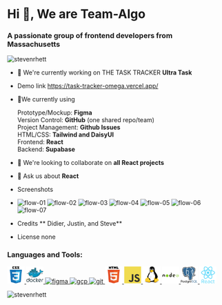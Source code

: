 <h1 class="center">Hi 👋, We are Team-Algo</h1>
<h3 class="center">A passionate group of frontend developers from Massachusetts</h3>

<p class="left"> <img src="https://komarev.com/ghpvc/?username=stevenrhett&label=Profile%20views&color=0e75b6&style=flat" alt="stevenrhett" /> </p>

- 🔭 We're currently working on THE TASK TRACKER  **Ultra Task**

- Demo link https://task-tracker-omega.vercel.app/

- 🌱We currently using 

   Prototype/Mockup: **Figma**<br>
   Version Control: **GitHub** (one shared repo/team)<br>
   Project Management: **Github Issues**<br>
   HTML/CSS: **Tailwind and DaisyUI**<br>
   Frontend: **React**<br>
   Backend: **Supabase**<br>

- 👯 We're looking to collaborate on **all React projects**

- 💬 Ask us about **React**

- Screenshots
- ![flow-01](https://user-images.githubusercontent.com/79732886/224586882-41510b36-c9b9-46f1-b4a3-80649658a02f.png)
![flow-02](https://user-images.githubusercontent.com/79732886/224587074-5c524221-97d2-4211-a339-2f0aa8ddf2d2.png)
![flow-03](https://user-images.githubusercontent.com/79732886/224587158-33a1c32a-1623-46d1-819c-4547559ce55b.png)
![flow-04](https://user-images.githubusercontent.com/79732886/224587159-85e3d859-ed60-4e89-a5da-c6fba6845308.png)
![flow-05](https://user-images.githubusercontent.com/79732886/224587160-cc8c61b0-8db2-4410-b99e-d6e539c9ceb9.png)
![flow-06](https://user-images.githubusercontent.com/79732886/224587163-3342b941-8dfa-429a-abbf-88b958bebb15.png)
![flow-07](https://user-images.githubusercontent.com/79732886/224587164-dbb3af52-a87d-438e-b365-4a38186624fc.png)


- Credits ** Didier, Justin, and Steve**

- License none

<h3 class="left"></h3>
<p class="left">
</p>

<h3 class="left">Languages and Tools:</h3>
<p class="left"><a href="https://www.w3schools.com/css/" target="_blank" rel="noreferrer"> <img src="https://raw.githubusercontent.com/devicons/devicon/master/icons/css3/css3-original-wordmark.svg" alt="css3" width="40" height="40"/> </a> <a href="https://www.docker.com/" target="_blank" rel="noreferrer"> <img src="https://raw.githubusercontent.com/devicons/devicon/master/icons/docker/docker-original-wordmark.svg" alt="docker" width="40" height="40"/> </a> <a href="https://www.figma.com/" target="_blank" rel="noreferrer"> <img src="https://www.vectorlogo.zone/logos/figma/figma-icon.svg" alt="figma" width="40" height="40"/> </a> <a href="https://cloud.google.com" target="_blank" rel="noreferrer"> <img src="https://www.vectorlogo.zone/logos/google_cloud/google_cloud-icon.svg" alt="gcp" width="40" height="40"/> </a> <a href="https://git-scm.com/" target="_blank" rel="noreferrer"> <img src="https://www.vectorlogo.zone/logos/git-scm/git-scm-icon.svg" alt="git" width="40" height="40"/> </a> <a href="https://www.w3.org/html/" target="_blank" rel="noreferrer"> <img src="https://raw.githubusercontent.com/devicons/devicon/master/icons/html5/html5-original-wordmark.svg" alt="html5" width="40" height="40"/> </a> <a href="https://developer.mozilla.org/en-US/docs/Web/JavaScript" target="_blank" rel="noreferrer"> <img src="https://raw.githubusercontent.com/devicons/devicon/master/icons/javascript/javascript-original.svg" alt="javascript" width="40" height="40"/> </a> <a href="https://www.linux.org/" target="_blank" rel="noreferrer"> <img src="https://raw.githubusercontent.com/devicons/devicon/master/icons/linux/linux-original.svg" alt="linux" width="40" height="40"/> </a>   <a href="https://nodejs.org" target="_blank" rel="noreferrer"> <img src="https://raw.githubusercontent.com/devicons/devicon/master/icons/nodejs/nodejs-original-wordmark.svg" alt="nodejs" width="40" height="40"/> </a> <a href="https://www.postgresql.org" target="_blank" rel="noreferrer"> <img src="https://raw.githubusercontent.com/devicons/devicon/master/icons/postgresql/postgresql-original-wordmark.svg" alt="postgresql" width="40" height="40"/> </a> <a href="https://reactjs.org/" target="_blank" rel="noreferrer"> <img src="https://raw.githubusercontent.com/devicons/devicon/master/icons/react/react-original-wordmark.svg" alt="react" width="40" height="40"/> </a> </p>

<p><img  src="https://github-readme-stats.vercel.app/api/top-langs?username=stevenrhett&show_icons=true&locale=en&layout=compact" alt="stevenrhett" /></p>
